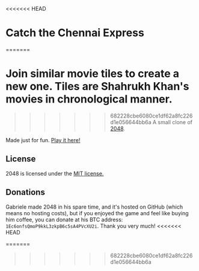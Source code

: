 <<<<<<< HEAD
# Catch the Chennai Express
=======
# Join similar movie tiles to create a new one. Tiles are Shahrukh Khan's movies in chronological manner.
>>>>>>> 682228cbe6080ce1df62a8fc226d1e056644bb6a
A small clone of [2048](http://gabrielecirulli.github.io/2048/).

Made just for fun. [Play it here!](http://pallavi93.github.io/chennaiexpress/)



## License
2048 is licensed under the [MIT license.](https://github.com/gabrielecirulli/2048/blob/master/LICENSE.txt)

## Donations
Gabriele made 2048 in his spare time, and it's hosted on GitHub (which means no hosting costs), but if you enjoyed the game and feel like buying him coffee, you can donate at his BTC address: `1Ec6onfsQmoP9kkL3zkpB6c5sA4PVcXU2i`. Thank you very much!
<<<<<<< HEAD

=======
>>>>>>> 682228cbe6080ce1df62a8fc226d1e056644bb6a

